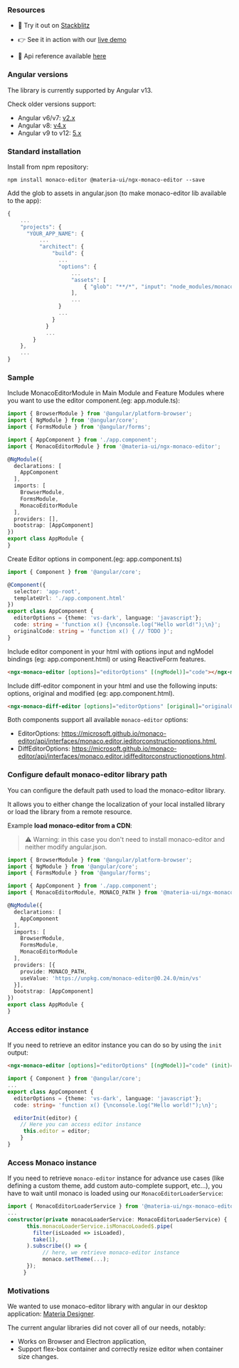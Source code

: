 ### Resources

- 🚀 Try it out on [Stackblitz](https://stackblitz.com/edit/materia-ngx-monaco-editor-example)

- 👉 See it in action with our [live demo](https://materiahq.github.io/ngx-monaco-editor)

- 📖 Api reference available [here](https://materiahq.github.io/ngx-monaco-editor/api-reference)

### Angular versions

The library is currently supported by Angular v13.

Check older versions support:
- Angular v6/v7: [v2.x](https://github.com/materiahq/ngx-monaco-editor/tree/2.0.x)
- Angular v8: [v4.x](https://github.com/materiahq/ngx-monaco-editor/tree/4.0.x)
- Angular v9 to v12: [5.x](https://github.com/materiahq/ngx-monaco-editor/tree/5.1.x)

### Standard installation

Install from npm repository:
```
npm install monaco-editor @materia-ui/ngx-monaco-editor --save
 ```
 
Add the glob to assets in angular.json (to make monaco-editor lib available to the app):
```typescript
{
    ...
    "projects": {
      "YOUR_APP_NAME": {
          ...
          "architect": {
              "build": {
                ...
                "options": {
                    ...
                    "assets": [
                        { "glob": "**/*", "input": "node_modules/monaco-editor", "output": "assets/monaco-editor/" }
                    ],
                    ...
                }
                ...
              }
            }
            ...
        }
    },
    ...
}
 ```

### Sample


Include MonacoEditorModule in Main Module and Feature Modules where you want to use the editor component.(eg: app.module.ts): 

```typescript
import { BrowserModule } from '@angular/platform-browser';
import { NgModule } from '@angular/core';
import { FormsModule } from '@angular/forms';

import { AppComponent } from './app.component';
import { MonacoEditorModule } from '@materia-ui/ngx-monaco-editor';

@NgModule({
  declarations: [
    AppComponent
  ],
  imports: [
    BrowserModule,
    FormsModule,
    MonacoEditorModule
  ],
  providers: [],
  bootstrap: [AppComponent]
})
export class AppModule {
}
```


Create Editor options in component.(eg: app.component.ts)

```typescript
import { Component } from '@angular/core';

@Component({
  selector: 'app-root',
  templateUrl: './app.component.html'
})
export class AppComponent {
  editorOptions = {theme: 'vs-dark', language: 'javascript'};
  code: string = 'function x() {\nconsole.log("Hello world!");\n}';
  originalCode: string = 'function x() { // TODO }';
}
```


Include editor component in your html with options input and ngModel bindings  (eg: app.component.html) or using ReactiveForm features.

```html
<ngx-monaco-editor [options]="editorOptions" [(ngModel)]="code"></ngx-monaco-editor>
```

Include diff-editor component in your html and use the following inputs: options, original and modified (eg: app.component.html).

```html
<ngx-monaco-diff-editor [options]="editorOptions" [original]="originalCode" [modified]="code"></ngx-monaco-diff-editor>
```

Both components support all available `monaco-editor` options:
- EditorOptions: https://microsoft.github.io/monaco-editor/api/interfaces/monaco.editor.ieditorconstructionoptions.html,
- DiffEditorOptions: https://microsoft.github.io/monaco-editor/api/interfaces/monaco.editor.idiffeditorconstructionoptions.html.


### Configure default monaco-editor library path

You can configure the default path used to load the monaco-editor library.

It allows you to either change the localization of your local installed library or load the library from a remote resource.

Example **load monaco-editor from a CDN**:

 > ⚠️ Warning: in this case you don't need to install monaco-editor and neither modify angular.json.

```typescript
import { BrowserModule } from '@angular/platform-browser';
import { NgModule } from '@angular/core';
import { FormsModule } from '@angular/forms';

import { AppComponent } from './app.component';
import { MonacoEditorModule, MONACO_PATH } from '@materia-ui/ngx-monaco-editor';

@NgModule({
  declarations: [
    AppComponent
  ],
  imports: [
    BrowserModule,
    FormsModule,
    MonacoEditorModule
  ],
  providers: [{
    provide: MONACO_PATH,
    useValue: 'https://unpkg.com/monaco-editor@0.24.0/min/vs'
  }],
  bootstrap: [AppComponent]
})
export class AppModule {
}
```
### Access editor instance

If you need to retrieve an editor instance you can do so by using the `init` output:
```html
<ngx-monaco-editor [options]="editorOptions" [(ngModel)]="code" (init)="editorInit($event)"></ngx-monaco-editor>
```

```typescript
import { Component } from '@angular/core';
...
export class AppComponent {
  editorOptions = {theme: 'vs-dark', language: 'javascript'};
  code: string= 'function x() {\nconsole.log("Hello world!");\n}';

  editorInit(editor) {
    // Here you can access editor instance
     this.editor = editor;
    }
}
```

### Access Monaco instance

If you need to retrieve `monaco-editor` instance for advance use cases (like defining a custom theme, add custom auto-complete support, etc...), you have to wait until monaco is loaded using our `MonacoEditorLoaderService`:

```typescript
import { MonacoEditorLoaderService } from '@materia-ui/ngx-monaco-editor';
...
constructor(private monacoLoaderService: MonacoEditorLoaderService) {
      this.monacoLoaderService.isMonacoLoaded$.pipe(
        filter(isLoaded => isLoaded),
        take(1),
      ).subscribe(() => {
           // here, we retrieve monaco-editor instance
           monaco.setTheme(...);
      });
     }
```


### Motivations

We wanted to use monaco-editor library with angular in our desktop application: [Materia Designer](https://getmateria.com).

The current angular libraries did not cover all of our needs, notably:
- Works on Browser and Electron application,
- Support flex-box container and correctly resize editor when container size changes.
